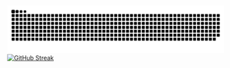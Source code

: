 <picture>
  <source media="(prefers-color-scheme: dark)" srcset="https://raw.githubusercontent.com/JustCharlay/JustCharlay/output/github-contribution-grid-snake-dark.svg">
  <source media="(prefers-color-scheme: light)" srcset="https://raw.githubusercontent.com/JustCharlay/JustCharlay/output/github-contribution-grid-snake.svg">
  <img alt="github contribution grid snake animation" src="https://raw.githubusercontent.com/JustCharlay/JustCharlay/output/github-contribution-grid-snake.svg">
</picture>
<a href="https://git.io/streak-stats"><img src="https://streak-stats.demolab.com?user=JustCharlay&hide_border=true&card_width=850&background=EB000000&stroke=2c73f2&ring=6b00da&fire=c0c3c1&currStreakNum=FF6B00&sideNums=FFBF00&currStreakLabel=CCCCCC&sideLabels=CCCCCC&dates=FFBF00&excludeDaysLabel=CCCCCC&border=CCCCCC" alt="GitHub Streak" /></a>
